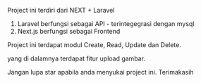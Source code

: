 Project ini terdiri dari NEXT + Laravel
1. Laravel berfungsi sebagai API - terintegegrasi dengan mysql
2. Next.js berfungsi sebagai Frontend

Project ini terdapat modul
Create, Read, Update dan Delete.

yang di dalamnya terdapat fitur upload gambar.

Jangan lupa star apabila anda menyukai project ini. Terimakasih